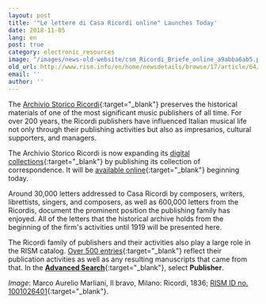 ```yaml
---
layout: post
title: '"Le lettere di Casa Ricordi online" Launches Today'
date: 2018-11-05
lang: en
post: true
category: electronic_resources
image: "/images/news-old-website/csm_Ricordi_Briefe_online_a9abba6ab5.png"
old_url: http://www.rism.info/en/home/newsdetails/browse/17/article/64/le-lettere-di-casa-ricordi-online-launches-today.html
email: ''
author: ''
---
```


The [Archivio Storico Ricordi](https://www.archivioricordi.com/){:target="_blank"} preserves the historical materials of one of the most significant music publishers of all time. For over 200 years, the Ricordi publishers have influenced Italian musical life not only through their publishing activities but also as impresarios, cultural supporters, and managers.

The Archivio Storico Ricordi is now expanding its [digital collections](https://digital.archivioricordi.com/){:target="_blank"} by publishing its collection of correspondence. It will be [available online](https://letters.archivioricordi.com/){:target="_blank"} beginning today.

Around 30,000 letters addressed to Casa Ricordi by composers, writers, librettists, singers, and composers, as well as 600,000 letters from the Ricordis, document the prominent position the publishing family has enjoyed. All of the letters that the historical archive holds from the beginning of the firm's activities until 1919 will be presented here.

The Ricordi family of publishers and their activities also play a large role in the RISM catalog. [Over 500 entries](https://opac.rism.info/search?View=rism&institution=ricordi&Language=en){:target="_blank"} reflect their publication activities as well as any resulting manuscripts that came from that. In the [**Advanced Search**](https://opac.rism.info/index.php?id=22){:target="_blank"}, select **Publisher**.

_Image_: Marco Aurelio Marliani, Il bravo, Milano: Ricordi, 1836; [RISM ID no. 1001026401](https://opac.rism.info/search?id=1001026401&View=rism&Language=en){:target="_blank"}.